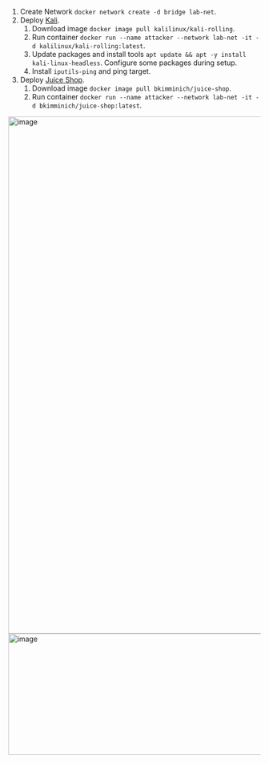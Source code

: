 1. Create Network ```docker network create -d bridge lab-net```.
2. Deploy [Kali](https://hub.docker.com/r/kalilinux/kali-rolling).
    1. Download image ```docker image pull kalilinux/kali-rolling```.
    2. Run container ```docker run --name attacker --network lab-net -it -d kalilinux/kali-rolling:latest```.
    3. Update packages and install tools ```apt update && apt -y install kali-linux-headless```. Configure some packages during setup.
    4. Install ```iputils-ping``` and ping target.
3. Deploy [Juice Shop](https://hub.docker.com/r/bkimminich/juice-shop/).
    1. Download image ```docker image pull bkimminich/juice-shop```.
    2. Run container ```docker run --name attacker --network lab-net -it -d bkimminich/juice-shop:latest```.
<img width="1254" height="1031" alt="image" src="https://github.com/user-attachments/assets/622115d0-c2ea-44b7-afaf-bcfc6bd26bf8" />
<img width="896" height="242" alt="image" src="https://github.com/user-attachments/assets/a94c6ac2-8390-4aba-9386-90ad4575b2d9" />
